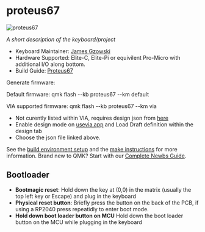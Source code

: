 # proteus67

![proteus67](https://i.imgur.com/mYhl7Ja.png)

*A short description of the keyboard/project*

* Keyboard Maintainer: [James Gzowski](https://github.com/gzowski)
* Hardware Supported: Elite-C, Elite-Pi or equivilent Pro-Micro with additional I/O along bottom.
* Build Guide: [Proteus67](https://github.com/gzowski/Proteus67)

Generate firmware:

Default firmware:
qmk flash --kb proteus67 --km default

VIA supported firmware:
qmk flash --kb proteus67 --km via

* Not curently listed within VIA, requires design json from [here](https://github.com/gzowski/Proteus67/blob/main/QMK%20Firmware/via.json)
* Enable design mode on [usevia.app](https://usevia.app/settings) and Load Draft definition within the design tab
* Choose the json file linked above.

See the [build environment setup](https://docs.qmk.fm/#/getting_started_build_tools) and the [make instructions](https://docs.qmk.fm/#/getting_started_make_guide) for more information. Brand new to QMK? Start with our [Complete Newbs Guide](https://docs.qmk.fm/#/newbs).

## Bootloader

* **Bootmagic reset**: Hold down the key at (0,0) in the matrix (usually the top left key or Escape) and plug in the keyboard
* **Physical reset button**: Briefly press the button on the back of the PCB, if using a RP2040 press repeatidly to enter boot mode.
* **Hold down boot loader button on MCU** Hold down the boot loader button on the MCU while plugging in the keyboard
